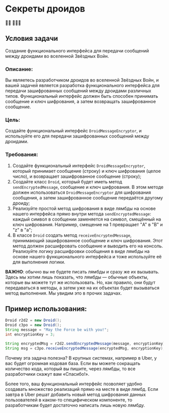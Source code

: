 # Секреты дроидов
👩‍💻 🧠🧠🧠

## Условия задачи
Создание функционального интерфейса для передачи сообщений между дроидами во вселенной Звёздных Войн.

### Описание: 
Вы являетесь разработчиком дроидов во вселенной Звёздных Войн, и вашей задачей является разработка 
функционального интерфейса для передачи зашифрованных сообщений между дроидами различных типов. 
Функциональный интерфейс должен быть способен принимать сообщение и ключ шифрования, а затем возвращать зашифрованное сообщение.

### Цель: 
Создайте функциональный интерфейс `DroidMessageEncryptor`, и используйте его для передачи 
зашифрованных сообщений между дроидами.

### Требования:

1. Создайте функциональный интерфейс `DroidMessageEncryptor`, который принимает сообщение (строку) и 
ключ шифрования (целое число), и возвращает зашифрованное сообщение (строку);
2. Создайте класс `Droid`, который будет иметь метод `sendEncryptedMessage`, сообщение и ключ шифрования. 
В этом методе должен использоваться `DroidMessageEncryptor` для шифрования сообщения, а затем зашифрованное 
сообщение передаётся другому дроиду;
3. Реализуйте простой метод шифрования в виде лямбды на основе нашего интерфейса прямо внутри метода 
`sendEncryptedMessage`: каждый символ в сообщении заменяется на символ, смещённый на ключ шифрования. 
Например, смещение на 1 превращает "A" в "B" и "z" в "a";
4. В классе `Droid` создать метод `receiveEncryptedMessage`, принимающий зашифрованное сообщение и ключ шифрования. 
Этот метод должен расшифровать сообщение и выводить его на консоль. Реализуйте логику расшифровки сообщения 
в виде лямбды на основе нашего функционального интерфейса и тоже используйте её для выполнения логики.

**ВАЖНО**: обычно вы не будете писать лямбды и сразу же их вызывать. Здесь мы хотим лишь показать, что лямбды — 
обычные объекты, которые вы можете тут же использовать. Но, как правило, они будут передаваться в методы, 
а затем уже на их объектах будет вызываться метод выполнения. Мы увидим это в прочих задачах.

## Пример использования:
```java
Droid r2d2 = new Droid();
Droid c3po = new Droid();
String message = "May the Force be with you!";
int encryptionKey = 3;

String encryptedMsg = r2d2.sendEncryptedMessage(message, encryptionKey);
String msg = c3po.receiveEncryptedMessage(encryptedMsg, encryptionKey);
```



Почему эта задача полезна?
В крупных системах, например в Uber, у вас будет огромная кодовая база. Если вы можете сокращать количество кода, 
который вы пишите, через лямбды, то все разработчики скажут вам «Спасибо!».

Более того, ваш функциональный интерфейс позволяет удобно создавать множество реализаций прямо на месте в виде лямбд. 
Если завтра в Uber решат добавить новый метод шифрования данных пользователей в каком-то специфическом компоненте, 
то разработчикам будет достаточно написать лишь новую лямбду.